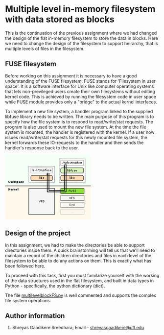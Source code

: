 # Multiple level in-memory filesystem with data stored as blocks

This is the continuation of the previous assignment where we had changed the design of the flat in-memory filesystem to store the data in blocks. Here we need to change the design of the filesystem to support heirarchy, that is multiple levels of files in the filesystem.

## FUSE filesystem

Before working on this assignment it is necessary to have a good understanding of the FUSE filesystem. FUSE stands for 'Filesystem in user space'. It is a software interface for Unix like computer operating systems that lets non-previleged users create their own filesystems without editing kernel code. This is achieved by running the filesystem code in user space while FUSE module provides only a "bridge" to the actual kernel interfaces. 

To implement a new file system, a handler program linked to the supplied libfuse library needs to be written. The main purpose of this program is to specify how the file system is to respond to read/write/stat requests. The program is also used to mount the new file system. At the time the file system is mounted, the handler is registered with the kernel. If a user now issues read/write/stat requests for this newly mounted file system, the kernel forwards these IO-requests to the handler and then sends the handler's response back to the user.

![alt text](fuse_filesystem.png)

## Design of the project

In this assignment, we had to make the directories be able to support directories inside them. A quick brainstorming will tell us that we'll need to maintain a record of the children directories and files in each level of the filesystem to be able to do any actions on them. This is exactly what has been followed here.

To proceed with this task, first you must familarize yourself with the working of the data structures used in the flat filesystem, and built in data types in Python - specifically, the python dictionary (dict). 

The file [multilevelblockFS.py](multilevelblockFS.py) is well commented and supports the complex file system operations.

## Author information

1. Shreyas Gaadikere Sreedhara, Email - shreyasgaadikere@ufl.edu
